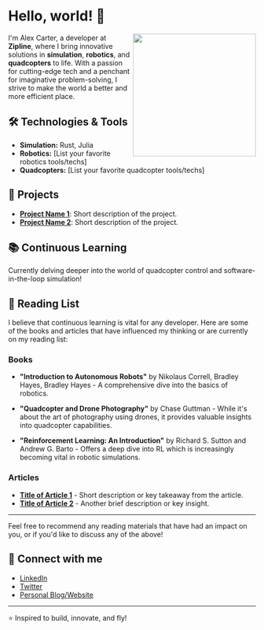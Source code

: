 # Hello, world! 👋

<img align="right" src="https://avatars.githubusercontent.com/u/6971875?v=4" width="250" height="250">

I'm Alex Carter, a developer at **Zipline**, where I bring innovative solutions in **simulation**, **robotics**, and **quadcopters** to life. With a passion for cutting-edge tech and a penchant for imaginative problem-solving, I strive to make the world a better and more efficient place.

## 🛠️ Technologies & Tools

- **Simulation:** Rust, Julia
- **Robotics:** [List your favorite robotics tools/techs]
- **Quadcopters:** [List your favorite quadcopter tools/techs]

## 🚀 Projects

- **[Project Name 1](LINK_TO_PROJECT_1)**: Short description of the project.
- **[Project Name 2](LINK_TO_PROJECT_2)**: Short description of the project.

## 📚 Continuous Learning

Currently delving deeper into the world of quadcopter control and software-in-the-loop simulation!
## 📖 Reading List

I believe that continuous learning is vital for any developer. Here are some of the books and articles that have influenced my thinking or are currently on my reading list:

### Books
- **"Introduction to Autonomous Robots"** by Nikolaus Correll, Bradley Hayes, Bradley Hayes - A comprehensive dive into the basics of robotics.
  
- **"Quadcopter and Drone Photography"** by Chase Guttman - While it's about the art of photography using drones, it provides valuable insights into quadcopter capabilities.
  
- **"Reinforcement Learning: An Introduction"** by Richard S. Sutton and Andrew G. Barto - Offers a deep dive into RL which is increasingly becoming vital in robotic simulations.
  
### Articles
- **[Title of Article 1](LINK_TO_ARTICLE_1)** - Short description or key takeaway from the article.
- **[Title of Article 2](LINK_TO_ARTICLE_2)** - Another brief description or key insight.

---

Feel free to recommend any reading materials that have had an impact on you, or if you'd like to discuss any of the above!
## 🤝 Connect with me

- [LinkedIn](YOUR_LINKEDIN_URL)
- [Twitter](YOUR_TWITTER_URL)
- [Personal Blog/Website](YOUR_WEBSITE_URL)

---

⭐️ Inspired to build, innovate, and fly!

